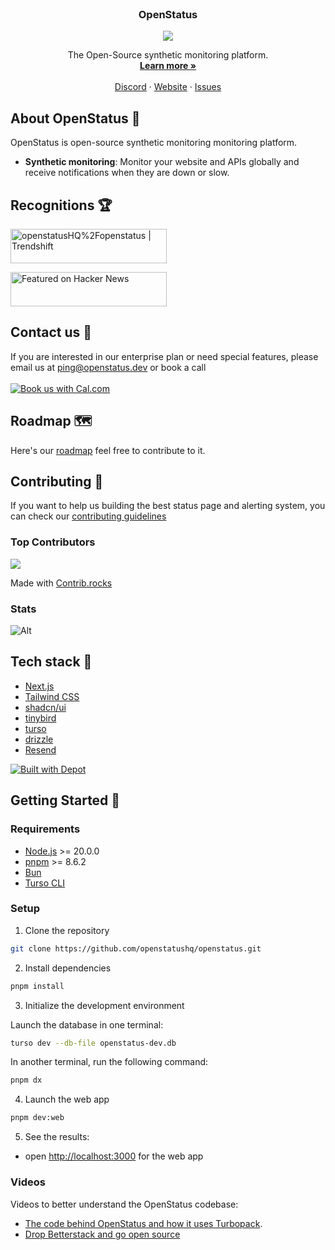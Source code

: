<p align="center" style="margin-top: 120px">

  <h3 align="center">OpenStatus</h3>

  <p align="center">
  <a href="https://status.openstatus.dev">
  <img src='https://status.openstatus.dev/badge'>
  </a>
  </p>

  <p align="center">The Open-Source synthetic monitoring platform.
    <br />
    <a href="https://www.openstatus.dev"><strong>Learn more »</strong></a>
    <br />
    <br />
    <a href="https://www.openstatus.dev/discord">Discord</a>
    ·
    <a href="https://www.openstatus.dev">Website</a>
    ·
    <a href="https://github.com/openstatushq/openstatus/issues">Issues</a>
  </p>
</p>

## About OpenStatus 🏓

OpenStatus is open-source synthetic monitoring monitoring platform.

- **Synthetic monitoring**: Monitor your website and APIs globally and receive
  notifications when they are down or slow.

## Recognitions 🏆

<a href="https://trendshift.io/repositories/1780" target="_blank"><img src="https://trendshift.io/api/badge/repositories/1780" alt="openstatusHQ%2Fopenstatus | Trendshift" style="width: 250px; height: 55px;" width="250" height="55"/></a>

<a href="https://news.ycombinator.com/item?id=37740870">
  <img
    alt="Featured on Hacker News"
    src="https://hackerbadge.now.sh/api?id=37740870"
    style="width: 250px; height: 55px;" width="250" height="55"
  />
</a>

## Contact us 💌

If you are interested in our enterprise plan or need special features, please
email us at [ping@openstatus.dev](mailto:ping@openstatus.dev) or book a
call<br/><br/>
<a href="https://cal.com/team/openstatus/30min"><img alt="Book us with Cal.com" src="https://cal.com/book-with-cal-dark.svg" /></a>

## Roadmap 🗺️

Here's our [roadmap](https://openstatus.productlane.com/roadmap) feel free to
contribute to it.

## Contributing 🤝

If you want to help us building the best status page and alerting system, you
can check our
[contributing guidelines](https://github.com/openstatusHQ/openstatus/blob/main/CONTRIBUTING.MD)

### Top Contributors

<a href="https://github.com/openstatushq/openstatus/graphs/contributors">
  <img src="https://contrib.rocks/image?repo=openstatushq/openstatus" />
</a>

Made with [Contrib.rocks](https://contrib.rocks)

### Stats

![Alt](https://repobeats.axiom.co/api/embed/180eee159c0128f683a30f15f51ac35bdbd9fa44.svg "Repobeats analytics image")

## Tech stack 🥞

- [Next.js](https://nextjs.org/)
- [Tailwind CSS](https://tailwindcss.com/)
- [shadcn/ui](https://ui.shadcn.com/)
- [tinybird](https://tinybird.co/?ref=openstatus.dev)
- [turso](https://turso.tech/)
- [drizzle](https://orm.drizzle.team/)
- [Resend](https://resend.com/)

[![Built with Depot](https://depot.dev/badges/built-with-depot.svg)](https://depot.dev/?utm_source=Opource=OpenStatus)

## Getting Started 🚀

### Requirements

- [Node.js](https://nodejs.org/en/) >= 20.0.0
- [pnpm](https://pnpm.io/) >= 8.6.2
- [Bun](https://bun.sh/)
- [Turso CLI](https://docs.turso.tech/quickstart)

### Setup

1. Clone the repository

```sh
git clone https://github.com/openstatushq/openstatus.git
```

2. Install dependencies

```sh
pnpm install
```

3. Initialize the development environment

Launch the database in one terminal:

```sh
turso dev --db-file openstatus-dev.db
```

In another terminal, run the following command:

```sh
pnpm dx
```

4. Launch the web app

```sh
pnpm dev:web
```

5. See the results:

- open [http://localhost:3000](http://localhost:3000) for the web app

### Videos

Videos to better understand the OpenStatus codebase:

- [The code behind OpenStatus and how it uses Turbopack](https://youtube.com/watch?v=PYfSJATE8v8).
- [Drop Betterstack and go open source](https://www.youtube.com/watch?v=PKag0USy3eQ)
